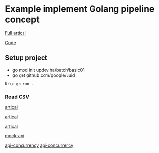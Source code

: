 # Example implement Golang pipeline concept

[Full artical](https://towardsdatascience.com/concurrent-data-pipelines-in-golang-85b18c2eecc2)

[Code](https://github.com/RicardoLinck/data-pipeline-golang)

## Setup project
- go mod init updev.ha/batch/basic01
- go get github.com/google/uuid

``` powershell
D:\> go run .
```

### Read CSV
[artical](https://ankurraina.medium.com/reading-a-simple-csv-in-go-36d7a269cecd)

[artical](https://nicksardo.wordpress.com/2018/05/24/playing-with-golang-and-csv-files/)

[artical](https://zetcode.com/golang/csv/)

[mock-api]("https://mockapi.io/projects/61790198aa7f3400174046b6")

[api-concurrency](https://levelup.gitconnected.com/calling-multiple-apis-concurrently-in-go-goroutine-and-waitgroup-5535155902c3)
[api-concurrency](https://marksalpeter.com/concurrent-api-patterns-in-go-52fcb5a9c681)
